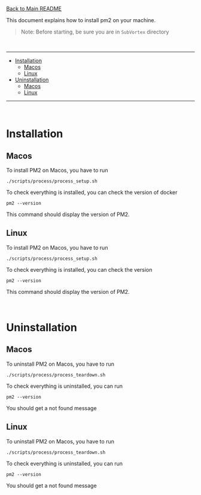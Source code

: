 [Back to Main README](../../README.md)

This document explains how to install pm2 on your machine.

> Note: Before starting, be sure you are in `SubVortex` directory

<br />

---

- [Installation](#intasllation)
  - [Macos](#installation-macos)
  - [Linux](#installation-linux)
- [Uninstallation](#uninstallation)
  - [Macos](#uninstallation-macos)
  - [Linux](#uninstallation-linux)

---

<br />

# Installation

## Macos <a id="installation-macos"></a>

To install PM2 on Macos, you have to run

```
./scripts/process/process_setup.sh
```

To check everything is installed, you can check the version of docker

```
pm2 --version
```

This command should display the version of PM2.

## Linux <a id="installation-linux"></a>

To install PM2 on Macos, you have to run

```
./scripts/process/process_setup.sh
```

To check everything is installed, you can check the version

```
pm2 --version
```

This command should display the version of PM2.

<br />

# Uninstallation

## Macos <a id="uninstallation-macos"></a>

To uninstall PM2 on Macos, you have to run

```
./scripts/process/process_teardown.sh
```

To check everything is uninstalled, you can run

```
pm2 --version
```

You should get a not found message

## Linux <a id="uninstallation-linux"></a>

To uninstall PM2 on Macos, you have to run

```
./scripts/process/process_teardown.sh
```

To check everything is uninstalled, you can run

```
pm2 --version
```

You should get a not found message
